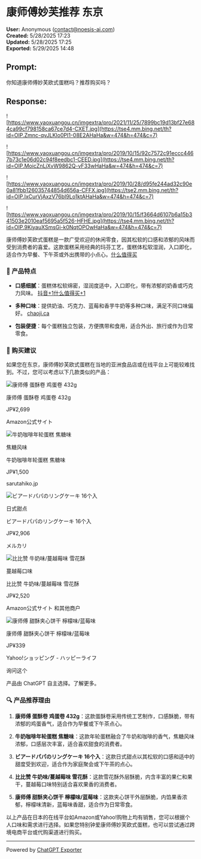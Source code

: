 # 康师傅妙芙推荐 东京

**User:** Anonymous (contact@noesis-ai.com)  
**Created:** 5/28/2025 17:23  
**Updated:** 5/28/2025 17:25  
**Exported:** 5/29/2025 14:48  

## Prompt:
你知道康师傅妙芙欧式蛋糕吗？推荐购买吗？

## Response:
![https://www.yaoxuangou.cn/imgextra/pro/2021/11/25/7899bc19d13bf27e684ca99cf798158ca67ce7d4-CXET.jpg](https://tse4.mm.bing.net/th?id=OIP.Zmnc-qvJLKlo0PI1-08E2AHaHa&w=474&h=474&c=7)

![https://www.yaoxuangou.cn/imgextra/pro/2019/10/15/92c7572c91eccc4467b73c1e06d02c94f8eedbc1-CEED.jpg](https://tse4.mm.bing.net/th?id=OIP.MoicZnLjXvW9862Q-vF33wHaHa&w=474&h=474&c=7)

![https://www.yaoxuangou.cn/imgextra/pro/2019/10/28/d95fe244ad32c90e0a81fbb126035744854d656a-CFFX.jpg](https://tse2.mm.bing.net/th?id=OIP.IxCurVjAxzV76bI9Lo1ktAHaHa&w=474&h=474&c=7)

![https://www.yaoxuangou.cn/imgextra/pro/2019/10/15/f3664d6107b6a15b341503e2010eaf5695a5f526-HFHE.jpg](https://tse4.mm.bing.net/th?id=OIP.9KiyauXSmsGi-k0NqtOPOwHaHa&w=474&h=474&c=7)

康师傅妙芙欧式蛋糕是一款广受欢迎的休闲零食，因其松软的口感和浓郁的风味而受到消费者的喜爱。这款蛋糕采用经典的玛芬工艺，蛋糕体松软湿润，入口即化，适合作为早餐、下午茶或外出携带的小点心。[什么值得买](https://post.smzdm.com/p/az6v57qn?utm_source=chatgpt.com)

### 🌟 产品特点

*   **口感细腻**：蛋糕体松软绵密，湿润度适中，入口即化，带有浓郁的奶香或巧克力风味。 [抖音+1什么值得买+1](https://www.douyin.com/search/%E5%BA%B7%E5%B8%88%E5%82%85%E5%A6%99%E8%8A%99?utm_source=chatgpt.com)
    
*   **多种口味**：提供奶油、巧克力、蓝莓和香芋牛奶等多种口味，满足不同口味偏好。 [chaoji.ca](https://www.chaoji.ca/zh/product/16064/master-kong-european-style-muffin-cake-taro-milk-flavor?utm_source=chatgpt.com)
    
*   **包装便捷**：每个蛋糕独立包装，方便携带和食用，适合外出、旅行或作为日常零食。
    

### 🛒 购买建议

如果您在东京，康师傅妙芙欧式蛋糕在当地的亚洲食品店或在线平台上可能较难找到。不过，您可以考虑以下几款类似的产品：

![康师傅 蛋酥卷 鸡蛋卷 432g](https://images.openai.com/thumbnails/362634f55f0dd2e06c19cdc6e0fa298f.webp)

康师傅 蛋酥卷 鸡蛋卷 432g

JP¥2,699

Amazon公式サイト

![牛奶咖啡年轮蛋糕 焦糖味](https://images.openai.com/thumbnails/c1e425aaf7a04381790bf96c9ae5f220.webp)

焦糖风味

牛奶咖啡年轮蛋糕 焦糖味

JP¥1,500

sarutahiko.jp

![ビアードパパのリングケーキ 16个入](https://images.openai.com/thumbnails/ca3c8fa19e2e7298d04f49be8a849e63.webp)

日式甜点

ビアードパパのリングケーキ 16个入

JP¥2,906

メルカリ

![比比赞 牛奶味/蔓越莓味 雪花酥](https://images.openai.com/thumbnails/152d60ae6d5dd0fd77b7b94e28292c4a.webp)

蔓越莓口味

比比赞 牛奶味/蔓越莓味 雪花酥

JP¥2,520

Amazon公式サイト 和其他商户

![康师傅 甜酥夹心饼干 檸檬味/蓝莓味](https://images.openai.com/thumbnails/d63337998ec090e5a0b45cc19a7c6414.webp)

康师傅 甜酥夹心饼干 檸檬味/蓝莓味

JP¥339

Yahoo!ショッピング - ハッピーライフ

询问这个

产品由 ChatGPT 自主选择。了解更多。

### 🔍 产品推荐理由

1.  **康师傅 蛋酥卷 鸡蛋卷 432g**：这款蛋酥卷采用传统工艺制作，口感酥脆，带有浓郁的鸡蛋香气，适合作为早餐或下午茶点心。
    
2.  **牛奶咖啡年轮蛋糕 焦糖味**：这款年轮蛋糕融合了牛奶和咖啡的香气，焦糖风味浓郁，口感层次丰富，适合喜欢甜食的消费者。
    
3.  **ビアードパパのリングケーキ 16个入**：这款日式甜点以其松软的口感和适中的甜度受到欢迎，适合作为家庭聚会或下午茶的点心。
    
4.  **比比赞 牛奶味/蔓越莓味 雪花酥**：这款雪花酥外层酥脆，内含丰富的果仁和果干，蔓越莓口味特别适合喜欢果香的消费者。
    
5.  **康师傅 甜酥夹心饼干 檸檬味/蓝莓味**：这款夹心饼干外层酥脆，内馅果香浓郁，檸檬味清新，蓝莓味香甜，适合作为日常零食。
    

以上产品在日本的在线平台如Amazon或Yahoo!购物上均有销售，您可以根据个人口味和需求进行选择。如果您特别钟爱康师傅妙芙欧式蛋糕，也可以尝试通过跨境电商平台或代购渠道进行购买。



---
Powered by [ChatGPT Exporter](https://www.chatgptexporter.com)